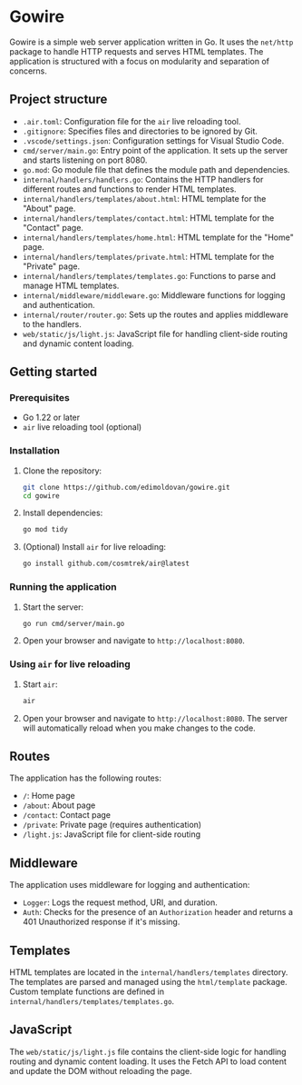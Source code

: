 # Gowire

Gowire is a simple web server application written in Go. It uses the `net/http` package to handle HTTP requests and serves HTML templates. The application is structured with a focus on modularity and separation of concerns.

## Project structure

* `.air.toml`: Configuration file for the `air` live reloading tool.
* `.gitignore`: Specifies files and directories to be ignored by Git.
* `.vscode/settings.json`: Configuration settings for Visual Studio Code.
* `cmd/server/main.go`: Entry point of the application. It sets up the server and starts listening on port 8080.
* `go.mod`: Go module file that defines the module path and dependencies.
* `internal/handlers/handlers.go`: Contains the HTTP handlers for different routes and functions to render HTML templates.
* `internal/handlers/templates/about.html`: HTML template for the "About" page.
* `internal/handlers/templates/contact.html`: HTML template for the "Contact" page.
* `internal/handlers/templates/home.html`: HTML template for the "Home" page.
* `internal/handlers/templates/private.html`: HTML template for the "Private" page.
* `internal/handlers/templates/templates.go`: Functions to parse and manage HTML templates.
* `internal/middleware/middleware.go`: Middleware functions for logging and authentication.
* `internal/router/router.go`: Sets up the routes and applies middleware to the handlers.
* `web/static/js/light.js`: JavaScript file for handling client-side routing and dynamic content loading.

## Getting started

### Prerequisites

* Go 1.22 or later
* `air` live reloading tool (optional)

### Installation

1. Clone the repository:
   ```sh
   git clone https://github.com/edimoldovan/gowire.git
   cd gowire
   ```

2. Install dependencies:
   ```sh
   go mod tidy
   ```

3. (Optional) Install `air` for live reloading:
   ```sh
   go install github.com/cosmtrek/air@latest
   ```

### Running the application

1. Start the server:
   ```sh
   go run cmd/server/main.go
   ```

2. Open your browser and navigate to `http://localhost:8080`.

### Using `air` for live reloading

1. Start `air`:
   ```sh
   air
   ```

2. Open your browser and navigate to `http://localhost:8080`. The server will automatically reload when you make changes to the code.

## Routes

The application has the following routes:

* `/`: Home page
* `/about`: About page
* `/contact`: Contact page
* `/private`: Private page (requires authentication)
* `/light.js`: JavaScript file for client-side routing

## Middleware

The application uses middleware for logging and authentication:

* `Logger`: Logs the request method, URI, and duration.
* `Auth`: Checks for the presence of an `Authorization` header and returns a 401 Unauthorized response if it's missing.

## Templates

HTML templates are located in the `internal/handlers/templates` directory. The templates are parsed and managed using the `html/template` package. Custom template functions are defined in `internal/handlers/templates/templates.go`.

## JavaScript

The `web/static/js/light.js` file contains the client-side logic for handling routing and dynamic content loading. It uses the Fetch API to load content and update the DOM without reloading the page.
